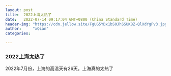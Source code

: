 ```yaml
---
layout: post
title:  2022上海太热了
date:   2022-07-14 09:17:04 GMT+0800 (China Standard Time)
header-img: "https://cdn.jellow.site/FgUG5YDx1bS0JhSSUK8Z-QlXdYgPv3.jpg"
author:     "xQian"
categories: 

---
```


### 2022上海太热了
    
2022年7月份，上海的高温天有26天。上海真的太热了